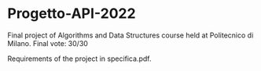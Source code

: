 # Progetto-API-2022
Final project of Algorithms and Data Structures course held at Politecnico di Milano. Final vote: 30/30

Requirements of the project in specifica.pdf. 
